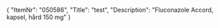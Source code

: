 {
  "ItemNr": "050586",
  "Title": "test",
  "Description": "Fluconazole Accord, kapsel, hård 150 mg"
}